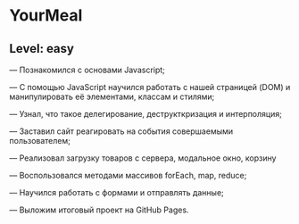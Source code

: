 # YourMeal
## Level: easy

— Познакомился с основами Javascript;

— С помощью JavaScript научился работать с нашей страницей (DOM) и манипулировать её элементами, классам и стилями;

— Узнал, что такое делегирование, деструкткризация и интерполяция;

— Заставил сайт реагировать на события совершаемыми пользователем;

— Реализовал загрузку товаров с сервера, модальное окно, корзину

— Воспользовался методами массивов forEach, map, reduce;

— Научился работать с формами и отправлять данные;

— Выложим итоговый проект на GitHub Pages.
